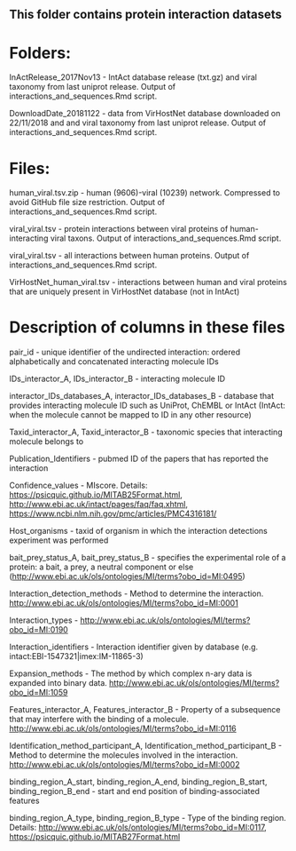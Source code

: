## This folder contains protein interaction datasets

# Folders:

InActRelease_2017Nov13 - IntAct database release (txt.gz) and viral taxonomy from last uniprot release. Output of interactions_and_sequences.Rmd script.

DownloadDate_20181122 - data from VirHostNet database downloaded on 22/11/2018 and and viral taxonomy from last uniprot release. Output of interactions_and_sequences.Rmd script.

# Files:

human_viral.tsv.zip - human (9606)-viral (10239) network. Compressed to avoid GitHub file size restriction. Output of interactions_and_sequences.Rmd script.

viral_viral.tsv - protein interactions between viral proteins of human-interacting viral taxons. Output of interactions_and_sequences.Rmd script.

viral_viral.tsv - all interactions between human proteins. Output of interactions_and_sequences.Rmd script.

VirHostNet_human_viral.tsv - interactions between human and viral proteins that are uniquely present in VirHostNet database (not in IntAct)

# Description of columns in these files

pair_id - unique identifier of the undirected interaction: ordered alphabetically and concatenated interacting molecule IDs

IDs_interactor_A, IDs_interactor_B - interacting molecule ID

interactor_IDs_databases_A, interactor_IDs_databases_B - database that provides interacting molecule ID such as UniProt, ChEMBL or IntAct (IntAct: when the molecule cannot be mapped to ID in any other resource)

Taxid_interactor_A, Taxid_interactor_B - taxonomic species that interacting molecule belongs to

Publication_Identifiers - pubmed ID of the papers that has reported the interaction

Confidence_values - MIscore. Details: https://psicquic.github.io/MITAB25Format.html, http://www.ebi.ac.uk/intact/pages/faq/faq.xhtml, https://www.ncbi.nlm.nih.gov/pmc/articles/PMC4316181/

Host_organisms - taxid of organism in which the interaction detections experiment was performed

bait_prey_status_A, bait_prey_status_B - specifies the experimental role of a protein: a bait, a prey, a neutral component or else (http://www.ebi.ac.uk/ols/ontologies/MI/terms?obo_id=MI:0495)

Interaction_detection_methods - Method to determine the interaction. http://www.ebi.ac.uk/ols/ontologies/MI/terms?obo_id=MI:0001

Interaction_types - http://www.ebi.ac.uk/ols/ontologies/MI/terms?obo_id=MI:0190

Interaction_identifiers - Interaction identifier given by database (e.g. intact:EBI-1547321|imex:IM-11865-3)

Expansion_methods - The method by which complex n-ary data is expanded into binary data. http://www.ebi.ac.uk/ols/ontologies/MI/terms?obo_id=MI:1059

Features_interactor_A, Features_interactor_B - Property of a subsequence that may interfere with the binding of a molecule. http://www.ebi.ac.uk/ols/ontologies/MI/terms?obo_id=MI:0116

Identification_method_participant_A, Identification_method_participant_B - Method to determine the molecules involved in the interaction. http://www.ebi.ac.uk/ols/ontologies/MI/terms?obo_id=MI:0002

binding_region_A_start, binding_region_A_end, binding_region_B_start, binding_region_B_end - start and end position of binding-associated features

binding_region_A_type, binding_region_B_type - Type of the binding region. Details: http://www.ebi.ac.uk/ols/ontologies/MI/terms?obo_id=MI:0117, https://psicquic.github.io/MITAB27Format.html